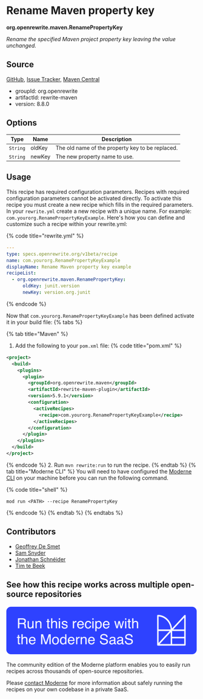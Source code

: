 # Rename Maven property key

**org.openrewrite.maven.RenamePropertyKey**

_Rename the specified Maven project property key leaving the value unchanged._

## Source

[GitHub](https://github.com/openrewrite/rewrite/blob/main/rewrite-maven/src/main/java/org/openrewrite/maven/RenamePropertyKey.java), [Issue Tracker](https://github.com/openrewrite/rewrite/issues), [Maven Central](https://central.sonatype.com/artifact/org.openrewrite/rewrite-maven/8.8.0/jar)

* groupId: org.openrewrite
* artifactId: rewrite-maven
* version: 8.8.0

## Options

| Type | Name | Description |
| -- | -- | -- |
| `String` | oldKey | The old name of the property key to be replaced. |
| `String` | newKey | The new property name to use. |


## Usage

This recipe has required configuration parameters. Recipes with required configuration parameters cannot be activated directly. To activate this recipe you must create a new recipe which fills in the required parameters. In your `rewrite.yml` create a new recipe with a unique name. For example: `com.yourorg.RenamePropertyKeyExample`.
Here's how you can define and customize such a recipe within your rewrite.yml:

{% code title="rewrite.yml" %}
```yaml
---
type: specs.openrewrite.org/v1beta/recipe
name: com.yourorg.RenamePropertyKeyExample
displayName: Rename Maven property key example
recipeList:
  - org.openrewrite.maven.RenamePropertyKey:
      oldKey: junit.version
      newKey: version.org.junit
```
{% endcode %}

Now that `com.yourorg.RenamePropertyKeyExample` has been defined activate it in your build file:
{% tabs %}

{% tab title="Maven" %}
1. Add the following to your `pom.xml` file:
{% code title="pom.xml" %}
```xml
<project>
  <build>
    <plugins>
      <plugin>
        <groupId>org.openrewrite.maven</groupId>
        <artifactId>rewrite-maven-plugin</artifactId>
        <version>5.9.1</version>
        <configuration>
          <activeRecipes>
            <recipe>com.yourorg.RenamePropertyKeyExample</recipe>
          </activeRecipes>
        </configuration>
      </plugin>
    </plugins>
  </build>
</project>
```
{% endcode %}
2. Run `mvn rewrite:run` to run the recipe.
{% endtab %}
{% tab title="Moderne CLI" %}
You will need to have configured the [Moderne CLI](https://docs.moderne.io/moderne-cli/cli-intro) on your machine before you can run the following command.

{% code title="shell" %}
```shell
mod run <PATH> --recipe RenamePropertyKey
```
{% endcode %}
{% endtab %}
{% endtabs %}

## Contributors
* [Geoffrey De Smet](mailto:gds.geoffrey.de.smet@gmail.com)
* [Sam Snyder](mailto:sam@moderne.io)
* [Jonathan Schnéider](mailto:jkschneider@gmail.com)
* [Tim te Beek](mailto:tim@moderne.io)


## See how this recipe works across multiple open-source repositories

[![Moderne Link Image](/.gitbook/assets/ModerneRecipeButton.png)](https://app.moderne.io/recipes/org.openrewrite.maven.RenamePropertyKey)

The community edition of the Moderne platform enables you to easily run recipes across thousands of open-source repositories.

Please [contact Moderne](https://moderne.io/product) for more information about safely running the recipes on your own codebase in a private SaaS.
